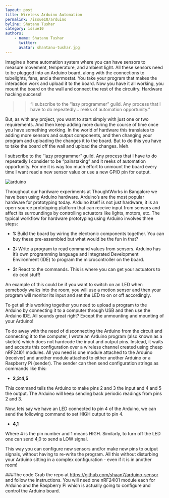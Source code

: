 ```yaml
---
layout: post
title: Wireless Arduino Automation
permalink: /issue10/arduino
byline: Shatanu Tushar
category: issue10
authors:
    - name: Shatanu Tushar
      twitter: 
      avatar: shantanu-tushar.jpg
---
```

Imagine a home automation system where you can have sensors to measure movement, temperature, and ambient light. All these sensors need to be plugged into an Arduino board, along with the connections to tubelights, fans, and a thermostat. You take your program that makes the interaction work and upload it to the board. Now you have it all working, you mount the board on the wall and connect the rest of the circuitry. Hardware hacking success!

>> “I subscribe to the “lazy programmer” guild. Any process that I have to do repeatedly… reeks of automation opportunity.”

But, as with any project, you want to start simply with just one or two requirements. And then keep adding more during the course of time once you have something working. In the world of hardware this translates to adding more sensors and output components, and then changing your program and uploading the changes it to the board. But to do this you have to take the board off the wall and upload the changes. Meh. 

I subscribe to the “lazy programmer” guild. Any process that I have to do repeatedly I consider to be “painstaking” and it reeks of automation opportunity. For me it is way too much effort to unmount the board every time I want read a new sensor value or use a new GPIO pin for output. 

![arduino](/p2/images/arduino.jpg)

Throughout our hardware experiments at ThoughtWorks in Bangalore we have been using Arduino hardware. Arduino’s are the most popular hardware for prototyping today. Arduino itself is not just hardware, it is an open-source prototyping platform that can receive input from sensors and affect its surroundings by controlling actuators like lights, motors, etc. The typical workflow for hardware prototyping using Arduino involves three steps: 

- **1:** Build the board by wiring the electronic components together. You can buy these pre-assembled but what would be the fun in that?

- **2:** Write a program to read command values from sensors. Arduino has it’s own programming language and Integrated Development Environment (IDE) to program the microcontroller on the board.

- **3:** React to the commands. This is where you can get your actuators to do cool stuff! 

An example of this could be if you want to switch on an LED when somebody walks into the room, you will use a motion sensor and then your program will monitor its input and set the LED to on or off accordingly.

To get all this working together you need to upload a program to the Arduino by connecting it to a computer through USB and then use the Arduino IDE. All sounds great right? Except the unmounting and mounting of your Arduino!

To do away with the need of disconnecting the Arduino from the circuit and connecting it to the computer, I wrote an Arduino program (also known as a sketch) which does not hardcode the input and output pins. Instead, it waits and accepts this configuration over a wireless channel created using cheap nRF24l01 modules. All you need is one module attached to the Arduino (receiver) and another module attached to either another Arduino or a Raspberry Pi (sender). The sender can then send configuration strings as commands like this:

- **2,3:4,5**

This command tells the Arduino to make pins 2 and 3 the input and 4 and 5 the output. The Arduino will keep sending back periodic readings from pins 2 and 3.

Now, lets say we have an LED connected to pin 4 of the Arduino, we can send the following command to set HIGH output to pin 4.

- **4,1**

Where 4 is the pin number and 1 means HIGH. Similarly, to turn off the LED one can send 4,0 to send a LOW signal.

This way you can configure new sensors and/or make new pins to output signals, without having to re-write the program. All this without disturbing your Arduino sitting in a complex configuration - even if it is in another room!

###The code
Grab the repo at https://github.com/shaan7/arduino-sensor and follow the instructions. You will need one nRF24l01 module each for Arduino and the Raspberry Pi which is actually going to configure and control the Arduino board.
